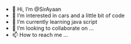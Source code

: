 - 👋 Hi, I’m @SirAyaan
- 👀 I’m interested in cars and a little bit of code
- 🌱 I’m currently learning java script
- 💞️ I’m looking to collaborate on ...
- 📫 How to reach me ...

<!---
SirAyaan/SirAyaan is a ✨ special ✨ repository because its `README.md` (this file) appears on your GitHub profile.
You can click the Preview link to take a look at your changes.
--->
